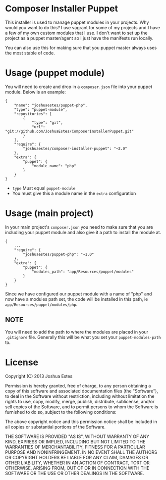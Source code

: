 # Composer Installer Puppet

This installer is used to manage puppet modules in your projects. Why
would you want to do this? I use vagrant for some of my projects and
I have a few of my own custom modules that I use. I don't want to set
up the project as a puppet master/agent so I just have the manifests
run locally.

You can also use this for making sure that you puppet master always
uses the most stable of code.

# Usage (puppet module)

You will need to create and drop in a `composer.json` file into
your puppet module. Below is an example:

    {
        "name": "joshuaestes/puppet-php",
        "type": "puppet-module",
        "repositories": [
            {
                "type": "git",
                "url": "git://github.com/JoshuaEstes/ComposerInstallerPuppet.git"
            }
        ],
        "require": {
            "joshuaestes/composer-installer-puppet": "~2.0"
        },
        "extra": {
            "puppet": {
                "module_name": "php"
            }
        }
    }

* `type` Must equal `puppet-module`
* You must give this a module name in the `extra` configuration

# Usage (main project)

In your main project's `composer.json` you need to make sure that
you are including your puppet module and also give it a path to install
the module at.

    {
        ...
        "require": {
            "joshuaestes/puppet-php": "~1.0"
        },
        "extra": {
            "puppet": {
                "modules_path": "app/Resources/puppet/modules"
            }
        }
    }

Since we have configured our puppet module with a name of "php" and now have
a modules path set, the code will be installed in this path, ie
`app/Resources/puppet/modules/php`.

## NOTE

You will need to add the path to where the modules are placed in your `.gitignore`
file. Generally this will be what you set your `puppet-modules-path` to.

# License

Copyright (C) 2013 Joshua Estes

Permission is hereby granted, free of charge, to any person obtaining a copy of
this software and associated documentation files (the "Software"), to deal in
the Software without restriction, including without limitation the rights to
use, copy, modify, merge, publish, distribute, sublicense, and/or sell copies of
the Software, and to permit persons to whom the Software is furnished to do so,
subject to the following conditions:

The above copyright notice and this permission notice shall be included in all
copies or substantial portions of the Software.

THE SOFTWARE IS PROVIDED "AS IS", WITHOUT WARRANTY OF ANY KIND, EXPRESS OR
IMPLIED, INCLUDING BUT NOT LIMITED TO THE WARRANTIES OF MERCHANTABILITY, FITNESS
FOR A PARTICULAR PURPOSE AND NONINFRINGEMENT. IN NO EVENT SHALL THE AUTHORS OR
COPYRIGHT HOLDERS BE LIABLE FOR ANY CLAIM, DAMAGES OR OTHER LIABILITY, WHETHER
IN AN ACTION OF CONTRACT, TORT OR OTHERWISE, ARISING FROM, OUT OF OR IN
CONNECTION WITH THE SOFTWARE OR THE USE OR OTHER DEALINGS IN THE SOFTWARE.
